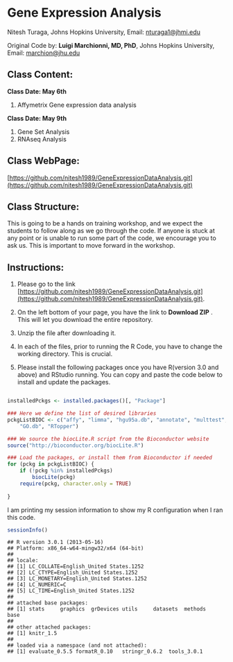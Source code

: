 Gene Expression Analysis
========================================================

Nitesh Turaga, Johns Hopkins University, Email: nturaga1@jhmi.edu 


Original Code by: **Luigi Marchionni, MD, PhD**, Johns Hopkins University, Email: marchion@jhu.edu



Class Content:
-------------------



**Class Date:  May 6th**

1. Affymetrix Gene expression data analysis

   
**Class Date: May 9th**

1. Gene Set Analysis
2. RNAseq Analysis 



Class WebPage:
-------------

[https://github.com/nitesh1989/GeneExpressionDataAnalysis.git](https://github.com/nitesh1989/GeneExpressionDataAnalysis.git)


Class Structure:
----------------

This is going to be a hands on training workshop, and we expect the students to follow along as we go through the code.
If anyone is stuck at any point or is unable to run some part of the code, we encourage you to ask us. This is important
to move forward in the workshop.


Instructions:
-------------

1. Please go to the link [https://github.com/nitesh1989/GeneExpressionDataAnalysis.git](https://github.com/nitesh1989/GeneExpressionDataAnalysis.git).

2. On the left bottom of your page, you have the link to **Download ZIP** . This will let you download the entire repository.

3. Unzip the file after downloading it. 

4. In each of the files, prior to running the R Code, you have to change the working directory. This is crucial.

5. Please install the following packages once you have R(version 3.0 and above) and RStudio running. You can copy and paste the code below to install and update the packages.


```r

installedPckgs <- installed.packages()[, "Package"]

### Here we define the list of desired libraries
pckgListBIOC <- c("affy", "limma", "hgu95a.db", "annotate", "multtest", "KEGG.db", 
    "GO.db", "RTopper")

### We source the biocLite.R script from the Bioconductor website
source("http://bioconductor.org/biocLite.R")

### Load the packages, or install them from Bioconductor if needed
for (pckg in pckgListBIOC) {
    if (!pckg %in% installedPckgs) 
        biocLite(pckg)
    require(pckg, character.only = TRUE)
    
}

```


I am printing my session information to show my R configuration when I ran this code.


```r
sessionInfo()
```

```
## R version 3.0.1 (2013-05-16)
## Platform: x86_64-w64-mingw32/x64 (64-bit)
## 
## locale:
## [1] LC_COLLATE=English_United States.1252 
## [2] LC_CTYPE=English_United States.1252   
## [3] LC_MONETARY=English_United States.1252
## [4] LC_NUMERIC=C                          
## [5] LC_TIME=English_United States.1252    
## 
## attached base packages:
## [1] stats     graphics  grDevices utils     datasets  methods   base     
## 
## other attached packages:
## [1] knitr_1.5
## 
## loaded via a namespace (and not attached):
## [1] evaluate_0.5.5 formatR_0.10   stringr_0.6.2  tools_3.0.1
```



